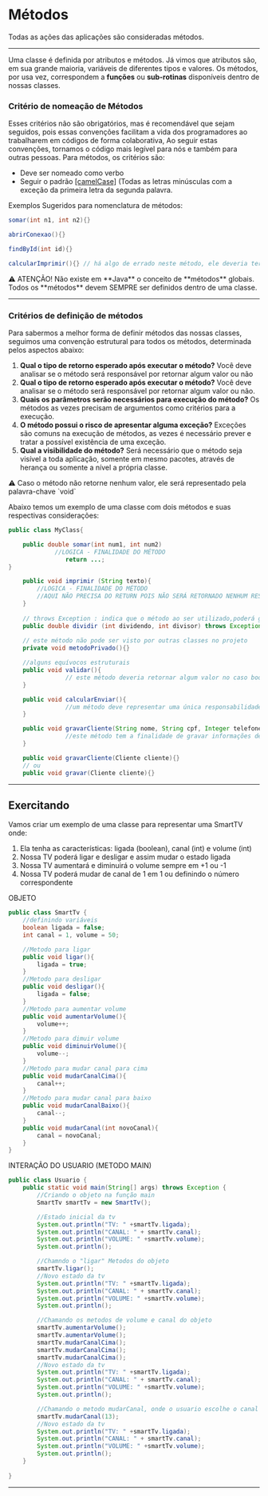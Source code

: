 # Métodos

Todas as ações das aplicações são consideradas métodos.

---

Uma classe é definida por atributos e métodos. Já vimos que atributos são, em sua grande maioria, variáveis de diferentes tipos e valores. Os métodos, por usa vez, correspondem a **funções**  ou **sub-rotinas** disponíveis dentro de nossas classes.

### Critério de nomeação de Métodos

Esses critérios não são obrigatórios, mas é recomendável que sejam seguidos, pois essas convenções facilitam a vida dos programadores ao trabalharem em códigos de forma colaborativa, Ao seguir estas convenções, tornamos o código mais legível para nós e também para outras pessoas. Para métodos, os critérios são:

- Deve ser nomeado como verbo
- Seguir o padrão [[camelCase]](https://coodesh.com/blog/dicionario/o-que-e-camelcase/#:~:text=Você%20já%20ouviu%20falar%20em,com%20exceção%20do%20primeiro%20termo.) (Todas as letras minúsculas com a exceção da primeira letra da segunda palavra.

Exemplos Sugeridos para nomenclatura de métodos:

 

```java
somar(int n1, int n2){}

abrirConexao(){}

findById(int id){} 

calcularImprimir(){} // há algo de errado neste método, ele deveria ter uma única finalidade
```

<aside>
⚠️ ATENÇÃO! Não existe em **Java** o conceito de **métodos** globais. Todos os **métodos** devem SEMPRE ser definidos dentro de uma classe.

</aside>

---

### Critérios de definição de métodos

Para sabermos a melhor forma de definir métodos das  nossas classes, seguimos uma convenção estrutural para todos os métodos, determinada pelos aspectos abaixo:

 

1. **Qual o tipo de retorno esperado após executar o método?** Você deve analisar se o método será responsável por retornar algum valor ou não
2. **Qual o tipo de retorno esperado após executar o método?** Você deve analisar se o método será responsável por retornar algum valor ou não.
3. **Quais os parâmetros serão necessários para execução do método?** Os métodos as vezes precisam de argumentos como critérios para a execução.
4. **O método possui o risco de apresentar alguma exceção?** Exceções são comuns na execução de métodos, as vezes é necessário prever e tratar a possível existência de uma exceção.
5. **Qual a visibilidade do método?** Será necessário que o método seja visível a toda aplicação, somente em mesmo pacotes, através de herança ou somente a nível a própria classe.

<aside>
⚠️ Caso o método não retorne nenhum valor, ele será representado pela palavra-chave `void`

</aside>

Abaixo temos um exemplo de uma classe com dois métodos e suas respectivas considerações:

```java
public class MyClass{

	public double somar(int num1, int num2)
			 //LOGICA - FINALIDADE DO MÉTODO
				return ...;
}

	public void imprimir (String texto){
		//LOGICA - FINALIDADE DO MÉTODO
		//AQUI NÃO PRECISA DO RETURN POIS NÃO SERÁ RETORNADO NENHUM RESULTADO		
	}
	
	// throws Exception : indica que o método ao ser utilizado,poderá gerar uma exceção
	public double dividir (int dividendo, int divisor) throws Exception{}
	
	// este método não pode ser visto por outras classes no projeto
	private void metodoPrivado(){}

	//alguns equívocos estruturais
	public void validar(){
				// este método deveria retornar algum valor no caso boolean (True ou False)
	}

	public void calcularEnviar(){
				//um método deve representar uma única responsabilidade 
	}

	public void gravarCliente(String nome, String cpf, Integer telefone, ...){
				//este método tem a finalidade de gravar informações de um cliente, por que não   criar um objeto cliente e passar como parâmetro ? veja abaixo
	}

	public void gravarCliente(Cliente cliente){}
	// ou
	public void gravar(Cliente cliente){}
```

---

## Exercitando

Vamos criar um exemplo de uma classe para representar uma SmartTV onde:

1. Ela tenha as características: ligada (boolean), canal (int) e volume (int)
2.  Nossa TV poderá ligar e desligar e assim mudar o estado ligada
3. Nossa TV aumentará e diminuirá o volume sempre em +1 ou -1
4.  Nossa TV poderá mudar de canal de 1 em 1 ou definindo o número correspondente

OBJETO

```java
public class SmartTv {
    //definindo variáveis
    boolean ligada = false;
    int canal = 1, volume = 50;

    //Metodo para ligar
    public void ligar(){
        ligada = true;
    }
    //Metodo para desligar
    public void desligar(){
        ligada = false;
    }
    //Metodo para aumentar volume
    public void aumentarVolume(){
        volume++;
    }
    //Metodo para dimuir volume
    public void diminuirVolume(){
        volume--;
    }
    //Metodo para mudar canal para cima
    public void mudarCanalCima(){
        canal++;
    }
    //Metodo para mudar canal para baixo
    public void mudarCanalBaixo(){
        canal--;
    }
    public void mudarCanal(int novoCanal){
        canal = novoCanal;
    }
}
```

INTERAÇÃO DO USUARIO (METODO MAIN)

```java
public class Usuario {
    public static void main(String[] args) throws Exception {
        //Criando o objeto na função main
        SmartTv smartTv = new SmartTv();

        //Estado inicial da tv
        System.out.println("TV: " +smartTv.ligada);
        System.out.println("CANAL: " + smartTv.canal);
        System.out.println("VOLUME: " +smartTv.volume);
        System.out.println();

        //Chamndo o "ligar" Metodos do objeto
        smartTv.ligar();
        //Novo estado da tv
        System.out.println("TV: " +smartTv.ligada);
        System.out.println("CANAL: " + smartTv.canal);
        System.out.println("VOLUME: " +smartTv.volume);
        System.out.println();

        //Chamando os metodos de volume e canal do objeto
        smartTv.aumentarVolume();
        smartTv.aumentarVolume();
        smartTv.mudarCanalCima();
        smartTv.mudarCanalCima();
        smartTv.mudarCanalCima();
        //Novo estado da tv
        System.out.println("TV: " +smartTv.ligada);
        System.out.println("CANAL: " + smartTv.canal);
        System.out.println("VOLUME: " +smartTv.volume);
        System.out.println();

        //Chamando o metodo mudarCanal, onde o usuario escolhe o canal desejado
        smartTv.mudarCanal(13);
        //Novo estado da tv
        System.out.println("TV: " +smartTv.ligada);
        System.out.println("CANAL: " + smartTv.canal);
        System.out.println("VOLUME: " +smartTv.volume);
        System.out.println();
    }
    
}
```

---